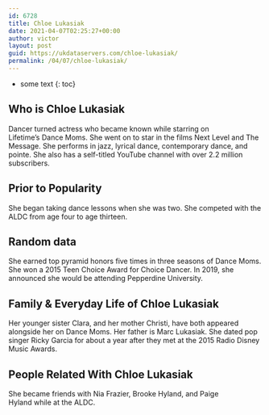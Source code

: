 ```yaml
---
id: 6728
title: Chloe Lukasiak
date: 2021-04-07T02:25:27+00:00
author: victor
layout: post
guid: https://ukdataservers.com/chloe-lukasiak/
permalink: /04/07/chloe-lukasiak/
---
```


* some text
{: toc}


## Who is Chloe Lukasiak



Dancer turned actress who became known while starring on Lifetime&#8217;s Dance Moms. She went on to star in the films Next Level and The Message. She performs in jazz, lyrical dance, contemporary dance, and pointe. She also has a self-titled YouTube channel with over 2.2 million subscribers. 

                
                
                
## Prior to Popularity



She began taking dance lessons when she was two. She competed with the ALDC from age four to age thirteen.

                
                
                
## Random data



She earned top pyramid honors five times in three seasons of Dance Moms. She won a 2015 Teen Choice Award for Choice Dancer. In 2019, she announced she would be attending Pepperdine University. 

                
                
                
## Family & Everyday Life of Chloe Lukasiak



Her younger sister Clara, and her mother Christi, have both appeared alongside her on Dance Moms. Her father is Marc Lukasiak. She dated pop singer Ricky Garcia for about a year after they met at the 2015 Radio Disney Music Awards.

                
                
                
## People Related With Chloe Lukasiak



She became friends with Nia Frazier, Brooke Hyland, and Paige Hyland while at the ALDC.

                
              
            
          
          
          